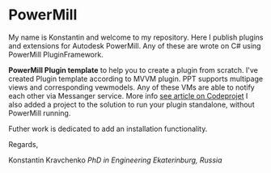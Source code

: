 # PowerMill
My name is Konstantin and welcome to my repository. 
Here I publish plugins and extensions for Autodesk PowerMill.
Any of these are wrote on C# using PowerMill PluginFramework.

**PowerMill Plugin template** to help you to create a plugin from scratch. I've created Plugin template according to MVVM plugin. 
PPT supports multipage views and corresponding vewmodels. Any of these VMs are able to notify each other via Messanger service. More info [see article on Codeprojet](https://www.codeproject.com/Articles/173618/MVVM-sharp-Episode-1)
I also added a project to the solution to run your plugin standalone, without PowerMill running. 

Futher work is dedicated to add an installation functionality. 

Regards,

Konstantin Kravchenko
_PhD in Engineering_
_Ekaterinburg, Russia_

